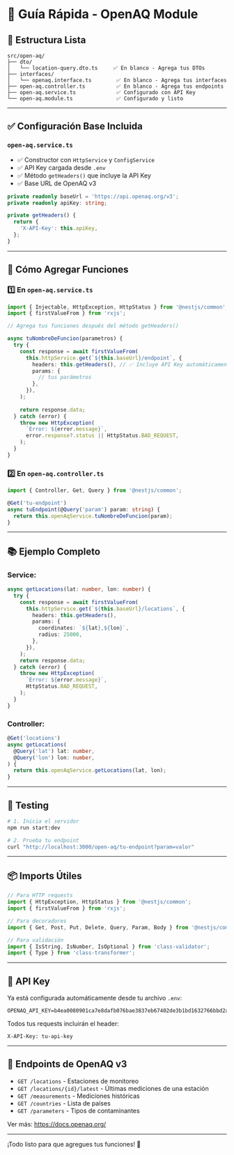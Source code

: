 # 🚀 Guía Rápida - OpenAQ Module

## 📁 Estructura Lista

```
src/open-aq/
├── dto/
│   └── location-query.dto.ts     ✅ En blanco - Agrega tus DTOs
├── interfaces/
│   └── openaq.interface.ts        ✅ En blanco - Agrega tus interfaces
├── open-aq.controller.ts          ✅ En blanco - Agrega tus endpoints
├── open-aq.service.ts             ✅ Configurado con API Key
└── open-aq.module.ts              ✅ Configurado y listo
```

---

## ✅ Configuración Base Incluida

### `open-aq.service.ts`
- ✅ Constructor con `HttpService` y `ConfigService`
- ✅ API Key cargada desde `.env`
- ✅ Método `getHeaders()` que incluye la API Key
- ✅ Base URL de OpenAQ v3

```typescript
private readonly baseUrl = 'https://api.openaq.org/v3';
private readonly apiKey: string;

private getHeaders() {
  return {
    'X-API-Key': this.apiKey,
  };
}
```

---

## 🔧 Cómo Agregar Funciones

### 1️⃣ En `open-aq.service.ts`

```typescript
import { Injectable, HttpException, HttpStatus } from '@nestjs/common';
import { firstValueFrom } from 'rxjs';

// Agrega tus funciones después del método getHeaders()

async tuNombreDeFuncion(parametros) {
  try {
    const response = await firstValueFrom(
      this.httpService.get(`${this.baseUrl}/endpoint`, {
        headers: this.getHeaders(), // ✅ Incluye API Key automáticamente
        params: {
          // tus parámetros
        },
      }),
    );
    
    return response.data;
  } catch (error) {
    throw new HttpException(
      `Error: ${error.message}`,
      error.response?.status || HttpStatus.BAD_REQUEST,
    );
  }
}
```

### 2️⃣ En `open-aq.controller.ts`

```typescript
import { Controller, Get, Query } from '@nestjs/common';

@Get('tu-endpoint')
async tuEndpoint(@Query('param') param: string) {
  return this.openAqService.tuNombreDeFuncion(param);
}
```

---

## 📚 Ejemplo Completo

### Service:
```typescript
async getLocations(lat: number, lon: number) {
  try {
    const response = await firstValueFrom(
      this.httpService.get(`${this.baseUrl}/locations`, {
        headers: this.getHeaders(),
        params: {
          coordinates: `${lat},${lon}`,
          radius: 25000,
        },
      }),
    );
    return response.data;
  } catch (error) {
    throw new HttpException(
      `Error: ${error.message}`,
      HttpStatus.BAD_REQUEST,
    );
  }
}
```

### Controller:
```typescript
@Get('locations')
async getLocations(
  @Query('lat') lat: number,
  @Query('lon') lon: number,
) {
  return this.openAqService.getLocations(lat, lon);
}
```

---

## 🧪 Testing

```bash
# 1. Inicia el servidor
npm run start:dev

# 2. Prueba tu endpoint
curl "http://localhost:3000/open-aq/tu-endpoint?param=valor"
```

---

## 📦 Imports Útiles

```typescript
// Para HTTP requests
import { HttpException, HttpStatus } from '@nestjs/common';
import { firstValueFrom } from 'rxjs';

// Para decoradores
import { Get, Post, Put, Delete, Query, Param, Body } from '@nestjs/common';

// Para validación
import { IsString, IsNumber, IsOptional } from 'class-validator';
import { Type } from 'class-transformer';
```

---

## 🔑 API Key

Ya está configurada automáticamente desde tu archivo `.env`:
```env
OPENAQ_API_KEY=b4ea0080901ca7e8dafb076bae3837eb67402de3b1bd1632766bbd2a0a354868
```

Todos tus requests incluirán el header:
```
X-API-Key: tu-api-key
```

---

## 📝 Endpoints de OpenAQ v3

- `GET /locations` - Estaciones de monitoreo
- `GET /locations/{id}/latest` - Últimas mediciones de una estación
- `GET /measurements` - Mediciones históricas
- `GET /countries` - Lista de países
- `GET /parameters` - Tipos de contaminantes

Ver más: https://docs.openaq.org/

---

¡Todo listo para que agregues tus funciones! 🎉
